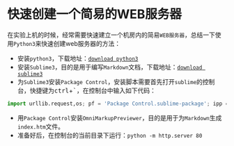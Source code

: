 # 快速创建一个简易的WEB服务器  
在实验上机的时候，经常需要快速建立一个机房内的简易`WEB服务器`，总结一下使用`Python3`来快速创建web服务器的方法：  


- 安装`python3`，下载地址：[`download python3`](https://www.python.org/downloads/)  
- 安装`Sublime3`，目的是用于编写`Markdown`文档，下载地址：[`download sublime3`](http://www.sublimetext.com)  
- 为`Sublime3`安装`Package Control`，安装脚本需要首先打开`sublime`的控制台，快捷键为<kbd>ctrl</kbd>+<kbd>`</kbd>，在控制台中输入如下代码：  
``` Python
import urllib.request,os; pf = 'Package Control.sublime-package'; ipp = sublime.installed_packages_path(); urllib.request.install_opener( urllib.request.build_opener( urllib.request.ProxyHandler()) ); open(os.path.join(ipp, pf), 'wb').write(urllib.request.urlopen( 'http://sublime.wbond.net/' + pf.replace(' ','%20')).read())
```
- 用`Package Control`安装`OmniMarkupPreviewer`，目的是用于为`Markdown`生成`index.htm`文件。  
- 准备好后，在控制台的当前目录下运行：`python -m http.server 80`  